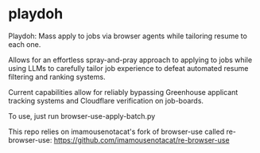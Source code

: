 # playdoh
Playdoh: Mass apply to jobs via browser agents while tailoring resume to each one.


Allows for an effortless spray-and-pray approach to applying to jobs while using LLMs to carefully tailor job experience to defeat automated resume filtering and ranking systems.

Current capabilities allow for reliably bypassing Greenhouse applicant tracking systems and Cloudflare verification on job-boards.

To use, just run browser-use-apply-batch.py

This repo relies on imamousenotacat's fork of browser-use called re-browser-use: 
https://github.com/imamousenotacat/re-browser-use
